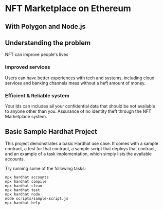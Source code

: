 # NFT Marketplace on Ethereum
## With Polygon and Node.js

## Understanding the problem
NFT can improve people's lives

### Improved services
Users can have better experiences with tech and systems, including cloud services and banking channels mess without a heft amount of money.

### Efficient &  Reliable system
Your Ids can includes all your confidential data that should be not available to anyone other than you. Assurance of no identity theft through the NFT Marketplace system.



## Basic Sample Hardhat Project

This project demonstrates a basic Hardhat use case. It comes with a sample contract, a test for that contract, a sample script that deploys that contract, and an example of a task implementation, which simply lists the available accounts.

Try running some of the following tasks:

```shell
npx hardhat accounts
npx hardhat compile
npx hardhat clean
npx hardhat test
npx hardhat node
node scripts/sample-script.js
npx hardhat help
```
